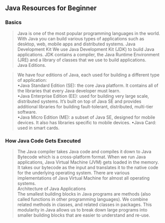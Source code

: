 ## Java Resources for Beginner

### Basics

>Java is one of the most popular programming languages in the world. With Java you can build various types of applications such as desktop, web, mobile apps and distributed systems. 
Java Development Kit 
>We use Java Development Kit (JDK) to build Java applications. JDK contains a compiler, the Java Runtime Environment (JRE) and a library of classes that we use to build applications.  
Java Editions.

>We have four editions of Java, each used for building a different type of application:  
•Java Standard Edition (SE): the core Java platform. It contains all of the libraries that every Java developer must learn.  
•Java Enterprise Edition (EE): used for building very large scale, distributed systems. It’s built on top of Java SE and provides additional libraries for building fault-tolerant, distributed, multi-tier software.  
•Java Micro Edition (ME): a subset of Java SE, designed for mobile devices. It also has libraries specific to mobile devices. 
•Java Card: used in smart cards.

### How Java Code Gets Executed 
>The Java compiler takes Java code and compiles it down to Java Bytecode which is a cross-platform format. When we run Java applications, Java Virtual Machine (JVM) gets loaded in the memory. It takes our bytecode as the input and translates it to the native code for the underlying operating system. There are various implementations of Java Virtual Machine for almost all operating systems.  
Architecture of Java Applications  
>The smallest building blocks in Java programs are methods (also called functions in other programming languages). We combine related methods in classes, and related classes in packages. This modularity in Java allows us to break down large programs into smaller building blocks that are easier to understand and re-use. 

